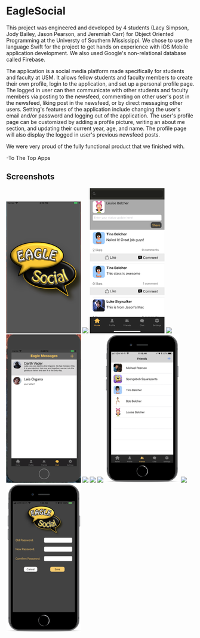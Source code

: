 # EagleSocial
This project was engineered and developed by 4 students (Lacy Simpson, Jody Bailey, Jason Pearson, and Jeremiah Carr) for Object Oriented Programming at the Universty of Southern Mississippi. We chose to use the language Swift for the project to get hands on experience with iOS Mobile application development. We also used Google's non-relational database called Firebase.  

The application is a social media platform made specifically for students and faculty at USM. It allows fellow students and faculty members to create their own profile, login to the application, and set up a personal profile page. The logged in user can then communicate with other students and faculty members via posting to the newsfeed, commenting on other user's post in the newsfeed, liking post in the newsfeed, or by direct messaging other users. Setting's features of the application include changing the user's email and/or password and logging out of the application. The user's profile page can be customized by adding a profile picture, writing an about me section, and updating their current year, age, and name. The profile page will also display the logged in user's previous newsfeed posts. 

We were very proud of the fully functional product that we finished with. 

-To The Top Apps


<HTML>
  
  ## Screenshots
  <img src="/Images/LoadScreen.png" width="200" /> <img src="/Images/FinalImages/Login.png" width="200" />
  <img src="/Images/NewsFeed1.png" width="200" /> <img src="/Images/FinalImages/ProfilePage.png" width="200" />
  <img src="/Images/MessageList.png" width="200" /> <img src="/Images/FinalImages/Message.png" width="200" />
  <img src="Images/show_alert.png" width="200" /> <img src="Images/show_likes.png" width="200" />
  <img src="/Images/FriendsList.png" width="200" /> <img src="/Images/FinalImages/SettingsMenu.png" width="200" />
  <img src="/Images/SettingsPassword.png" width="200" />
  
</HTML>

